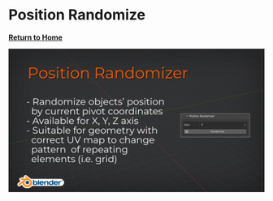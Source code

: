 # Position Randomize

[**Return to Home**](README.md)

![Position Randomize Cover](/media/position_randomizer.png)